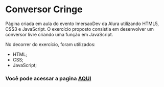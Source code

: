 # **Conversor Cringe**

Página criada em aula do evento ImersaoDev da Alura utilizando HTML5, CSS3 e JavaScript.
O exercício proposto consistia em desenvolver um conversor livre criando uma função em JavaScript.

No decorrer do exercício, foram utilizados:

* HTML;
* CSS;
* JavaScript;



### Você pode acessar a pagina [AQUI](https://anadasilva87.github.io/ConversorCringe/)